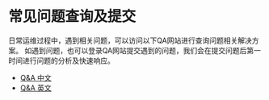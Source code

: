 # 常见问题查询及提交

日常运维过程中，遇到相关问题，可以访问以下QA网站进行查询问题相关解决方案。
如遇到问题，也可以登录QA网站提交遇到的问题，我们会在提交问题后第一时间进行问题的分析及快速响应。

- [Q&A 中文](https://wenti.oneprocloud.com/)
- [Q&A 英文](https://qa.oneprocloud.com/)